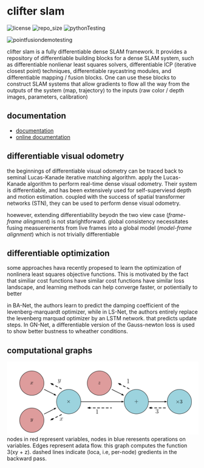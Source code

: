# clifter slam
![license](https://img.shields.io/github/license/slowy07/clifter_slam?style=for-the-badge)
![repo_size](https://img.shields.io/github/repo-size/slowy07/clifter_slam?style=for-the-badge)
![pythonTesting](https://img.shields.io/github/workflow/status/slowy07/clifter_slam/PythonTesting?style=for-the-badge)

![pointfusiondemotesting](.github/pointfusiondemo.gif)

clifter slam is a fully differentiable dense SLAM framework. It provides a repository of differentiable building blocks for a dense SLAM system, such as differentiable nonlienar least squares solvers, differentiable ICP (iterative closest point) techniques, differentiable raycastring modules, and differentiable mapping / fusion blocks. One can use these blocks to construct SLAM systems that allow gradients to flow all the way from the outputs of the system (map, trajectory) to the inputs (raw color / depth images, parameters, calibration)

## documentation
- [documentation](documentation/install.md)
- [online documentation](https://slowy07.github.io/clifter_slam)


## differentiable visual odometry
the beginnings of differentiable visual odometry can be traced back to seminal Lucas-Kanade iterative matching algorithm. apply the Lucas-Kanade algorithm to perform real-time dense visual odometry. Their system is differentiable, and has been extensively used for self-superviesd depth and motion estimation. coupled with the success of spatial transformer networks (STN), they can be used to perform dense visual odometry.

hoewever, extending differentiability beyodn the two view case (_frame-frame alingment_) is not starightforward. global consistency necessitates fusing measuerements from live frames into a global model (_model-frame alignment_) which is not trivially differentiable

## differentiable optimization
some approaches hava recently propesed to learn the optimization of nonlinera least squares objective functions. This is motivated by the fact that similiar cost functions have similar cost functions have similar loss landscape, and learning methods can help converge faster, or potientially to better

in BA-Net, the authors learn to predict the damping coefficient of the levenberg-marquardt optimizer, while in LS-Net, the authors entirely replace the levenberg marquad optimizer by an LSTM network. that predicts update steps. In GN-Net, a differentiable version of the Gauss-newton loss is used to show better bustness to wheather conditions.

## computational graphs

![graph_node](image_data/computational.png)
nodes in red represent variables, nodes in blue reresents operations on variables. Edges represent adata flow. this graph computes the function 3(xy + z).
dashed lines indicate (loca, i.e, per-node) gredients in the backward pass.
